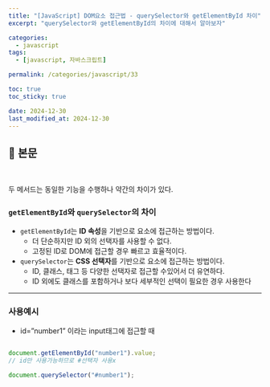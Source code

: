 ```yaml
---
title: "[JavaScript] DOM요소 접근법 - querySelector와 getElementById 차이"
excerpt: "querySelector와 getElementById의 차이에 대해서 알아보자"

categories:
  - javascript
tags:
  - [javascript, 자바스크립트]

permalink: /categories/javascript/33

toc: true
toc_sticky: true

date: 2024-12-30
last_modified_at: 2024-12-30
---
```


## 🦥 본문

<br>

두 메서드는 동일한 기능을 수행하나 약간의 차이가 있다.

### **`getElementById`와 `querySelector`의 차이**

- `getElementById`는 **ID 속성**을 기반으로 요소에 접근하는 방법이다.
    - 더 단순하지만 ID 외의 선택자를 사용할 수 없다.
    - 고정된 ID로 DOM에 접근할 경우 빠르고 효율적이다.
- `querySelector`는 **CSS 선택자**를 기반으로 요소에 접근하는 방법이다.
    - ID, 클래스, 태그 등 다양한 선택자로 접근할 수있어서 더 유연하다.
    - ID 외에도 클래스를 포함하거나 보다 세부적인 선택이 필요한 경우 사용한다

---

### 사용예시

- id=”number1” 이라는 input태그에 접근할 때

```jsx

document.getElementById("number1").value;
// id만 사용가능하므로 #선택자 사용x

document.querySelector("#number1"); 
```

<br>
<br>



